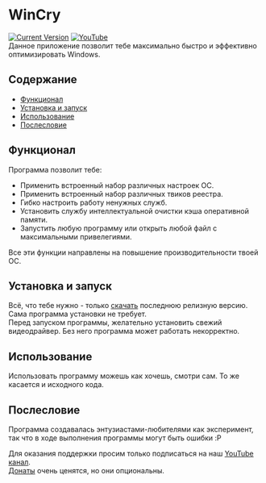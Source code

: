 # WinCry
[![Current Version](https://img.shields.io/badge/version-1.5.14-green.svg)](https://github.com/ThePCDuke/WinCry) [![YouTube](https://img.shields.io/youtube/channel/subscribers/UCNSRCRVgZhLjq6KYIYDb-VA?style=social)](https://www.youtube.com/c/ThePeaceDuke)  
Данное приложение позволит тебе максимально быстро и эффективно оптимизировать Windows.
## Содержание
* [Функционал](#функционал)
* [Установка и запуск](#установка-и-запуск)
* [Использование](#использование)
* [Послесловие](#послесловие)

## Функционал
Программа позволит тебе:
* Применить встроенный набор различных настроек ОС.
* Применить встроенный набор различных твиков реестра.
* Гибко настроить работу ненужных служб.
* Установить службу интеллектуальной очистки кэша оперативной памяти.
* Запустить любую программу или открыть любой файл с максимальными привелегиями.  

Все эти функции направлены на повышение производительности твоей ОС.
	
## Установка и запуск
Всё, что тебе нужно - только [скачать](https://github.com/ThePCDuke/WinCry/releases) последнюю релизную версию. Сама программа установки не требует.  
Перед запуском программы, желательно установить свежий видеодрайвер. Без него программа может работать некорректно.

## Использование
Использовать программу можешь как хочешь, смотри сам. То же касается и исходного кода.

## Послесловие
Программа создавалась энтузиастами-любителями как эксперимент, так что в ходе выполнения программы могут быть ошибки :P

Для оказания поддержки просим только подписаться на наш [YouTube канал](https://www.youtube.com/c/ThePeaceDuke).  
[Донаты](https://www.donationalerts.com/r/thepeaceduke) очень ценятся, но они опциональны. 
